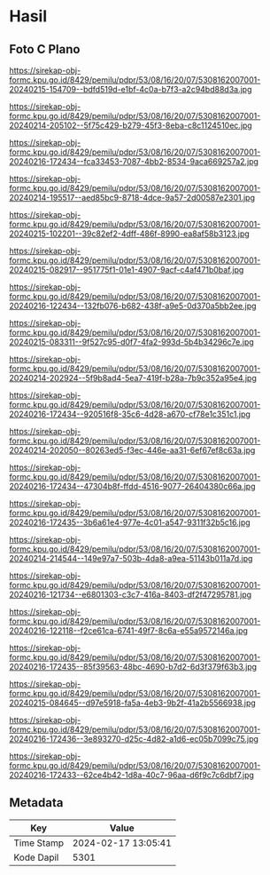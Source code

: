 # Hasil

## Foto C Plano

https://sirekap-obj-formc.kpu.go.id/8429/pemilu/pdpr/53/08/16/20/07/5308162007001-20240215-154709--bdfd519d-e1bf-4c0a-b7f3-a2c94bd88d3a.jpg

https://sirekap-obj-formc.kpu.go.id/8429/pemilu/pdpr/53/08/16/20/07/5308162007001-20240214-205102--5f75c429-b279-45f3-8eba-c8c1124510ec.jpg

https://sirekap-obj-formc.kpu.go.id/8429/pemilu/pdpr/53/08/16/20/07/5308162007001-20240216-172434--fca33453-7087-4bb2-8534-9aca669257a2.jpg

https://sirekap-obj-formc.kpu.go.id/8429/pemilu/pdpr/53/08/16/20/07/5308162007001-20240214-195517--aed85bc9-8718-4dce-9a57-2d00587e2301.jpg

https://sirekap-obj-formc.kpu.go.id/8429/pemilu/pdpr/53/08/16/20/07/5308162007001-20240215-102201--39c82ef2-4dff-486f-8990-ea8af58b3123.jpg

https://sirekap-obj-formc.kpu.go.id/8429/pemilu/pdpr/53/08/16/20/07/5308162007001-20240215-082917--951775f1-01e1-4907-9acf-c4af471b0baf.jpg

https://sirekap-obj-formc.kpu.go.id/8429/pemilu/pdpr/53/08/16/20/07/5308162007001-20240216-122434--132fb076-b682-438f-a9e5-0d370a5bb2ee.jpg

https://sirekap-obj-formc.kpu.go.id/8429/pemilu/pdpr/53/08/16/20/07/5308162007001-20240215-083311--9f527c95-d0f7-4fa2-993d-5b4b34296c7e.jpg

https://sirekap-obj-formc.kpu.go.id/8429/pemilu/pdpr/53/08/16/20/07/5308162007001-20240214-202924--5f9b8ad4-5ea7-419f-b28a-7b9c352a95e4.jpg

https://sirekap-obj-formc.kpu.go.id/8429/pemilu/pdpr/53/08/16/20/07/5308162007001-20240216-172434--920516f8-35c6-4d28-a670-cf78e1c351c1.jpg

https://sirekap-obj-formc.kpu.go.id/8429/pemilu/pdpr/53/08/16/20/07/5308162007001-20240214-202050--80263ed5-f3ec-446e-aa31-6ef67ef8c63a.jpg

https://sirekap-obj-formc.kpu.go.id/8429/pemilu/pdpr/53/08/16/20/07/5308162007001-20240216-172434--47304b8f-ffdd-4516-9077-26404380c66a.jpg

https://sirekap-obj-formc.kpu.go.id/8429/pemilu/pdpr/53/08/16/20/07/5308162007001-20240216-172435--3b6a61e4-977e-4c01-a547-9311f32b5c16.jpg

https://sirekap-obj-formc.kpu.go.id/8429/pemilu/pdpr/53/08/16/20/07/5308162007001-20240214-214544--149e97a7-503b-4da8-a9ea-51143b011a7d.jpg

https://sirekap-obj-formc.kpu.go.id/8429/pemilu/pdpr/53/08/16/20/07/5308162007001-20240216-121734--e6801303-c3c7-416a-8403-df2f47295781.jpg

https://sirekap-obj-formc.kpu.go.id/8429/pemilu/pdpr/53/08/16/20/07/5308162007001-20240216-122118--f2ce61ca-6741-49f7-8c6a-e55a9572146a.jpg

https://sirekap-obj-formc.kpu.go.id/8429/pemilu/pdpr/53/08/16/20/07/5308162007001-20240216-172435--85f39563-48bc-4690-b7d2-6d3f379f63b3.jpg

https://sirekap-obj-formc.kpu.go.id/8429/pemilu/pdpr/53/08/16/20/07/5308162007001-20240215-084645--d97e5918-fa5a-4eb3-9b2f-41a2b5566938.jpg

https://sirekap-obj-formc.kpu.go.id/8429/pemilu/pdpr/53/08/16/20/07/5308162007001-20240216-172436--3e893270-d25c-4d82-a1d6-ec05b7099c75.jpg

https://sirekap-obj-formc.kpu.go.id/8429/pemilu/pdpr/53/08/16/20/07/5308162007001-20240216-172433--62ce4b42-1d8a-40c7-96aa-d6f9c7c6dbf7.jpg


## Metadata

| Key        | Value               |
| ---------- | ------------------- |
| Time Stamp | 2024-02-17 13:05:41 |
| Kode Dapil | 5301                |



